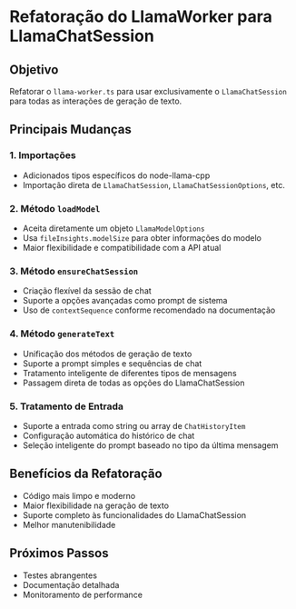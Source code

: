 # Refatoração do LlamaWorker para LlamaChatSession

## Objetivo

Refatorar o `llama-worker.ts` para usar exclusivamente o `LlamaChatSession` para todas as interações de geração de texto.

## Principais Mudanças

### 1. Importações

- Adicionados tipos específicos do node-llama-cpp
- Importação direta de `LlamaChatSession`, `LlamaChatSessionOptions`, etc.

### 2. Método `loadModel`

- Aceita diretamente um objeto `LlamaModelOptions`
- Usa `fileInsights.modelSize` para obter informações do modelo
- Maior flexibilidade e compatibilidade com a API atual

### 3. Método `ensureChatSession`

- Criação flexível da sessão de chat
- Suporte a opções avançadas como prompt de sistema
- Uso de `contextSequence` conforme recomendado na documentação

### 4. Método `generateText`

- Unificação dos métodos de geração de texto
- Suporte a prompt simples e sequências de chat
- Tratamento inteligente de diferentes tipos de mensagens
- Passagem direta de todas as opções do LlamaChatSession

### 5. Tratamento de Entrada

- Suporte a entrada como string ou array de `ChatHistoryItem`
- Configuração automática do histórico de chat
- Seleção inteligente do prompt baseado no tipo da última mensagem

## Benefícios da Refatoração

- Código mais limpo e moderno
- Maior flexibilidade na geração de texto
- Suporte completo às funcionalidades do LlamaChatSession
- Melhor manutenibilidade

## Próximos Passos

- Testes abrangentes
- Documentação detalhada
- Monitoramento de performance
